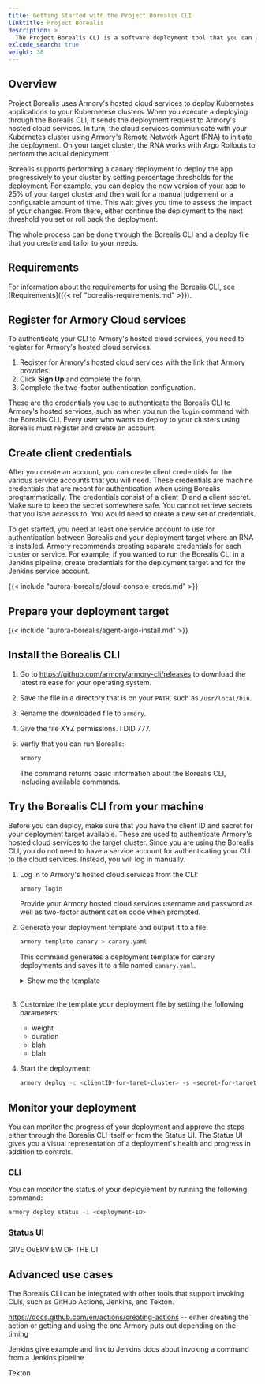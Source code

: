```yaml
---
title: Getting Started with the Project Borealis CLI
linktitle: Project Borealis
description: >
  The Project Borealis CLI is a software deployment tool that you can use to deploy Kubernetes applications.
exlcude_search: true
weight: 30
---
```


## Overview

Project Borealis uses Armory's hosted cloud services to deploy Kubernetes applications to your Kubernetese clusters. When you execute a deploying through the Borealis CLI, it sends the deployment request to Armory's hosted cloud services. In turn, the cloud services communicate with your Kubernetes cluster using Armory's Remote Network Agent (RNA) to initiate the deployment. On your target cluster, the RNA works with Argo Rollouts to perform the actual deployment.

Borealis supports performing a canary deployment to deploy the app progressively to your cluster by setting percentage thresholds for the deployment. For example, you can deploy the new version of your app to 25% of your target cluster and then wait for a manual judgement or a configurable amount of time. This wait gives you time to assess the impact of your changes. From there, either continue the deployment to the next threshold you set or roll back the deployment.

The whole process can be done through the Borealis CLI and a deploy file that you create and tailor to your needs.

## Requirements

For information about the requirements for using the Borealis CLI, see [Requirements]({{< ref "borealis-requirements.md" >}}). 

## Register for Armory Cloud services

To authenticate your CLI to Armory's hosted cloud services, you need to register for Armory's hosted cloud services.

1. Register for Armory's hosted cloud services with the link that Armory provides.
2. Click **Sign Up** and complete the form.
3. Complete the two-factor authentication configuration.

These are the credentials you use to authenticate the Borealis CLI to Armory's hosted services, such as when you run the `login` command with the Borealis CLI. Every user who wants to deploy to your clusters using Borealis must register and create an account.

## Create client credentials 

After you create an account, you can create client credentials for the various service accounts that you will need. These credentials are machine credentials that are meant for authentication when using Borealis programmatically. The credentials consist of a client ID and a client secret. Make sure to keep the secret somewhere safe. You cannot retrieve secrets that you lsoe accesss to. You would need to create a new set of credentials.

To get started, you need at least one service account to use for authentication between Borealis and your deployment target where an RNA is installed. Armory recommends creating separate credentials for each cluster or service. For example, if you wanted to run the Borealis CLI in a Jenkins pipeline, create credentials for the deployment target and for the Jenkins service account.

{{< include "aurora-borealis/cloud-console-creds.md" >}}

## Prepare your deployment target

{{< include "aurora-borealis/agent-argo-install.md" >}}

## Install the Borealis CLI

1. Go to https://github.com/armory/armory-cli/releases to download the latest release for your operating system.
2. Save the file in a directory that is on your `PATH`, such as `/usr/local/bin`.
3. Rename the downloaded file to `armory`.
4. Give the file XYZ permissions.
   I DID 777.
5. Verfiy that you can run Borealis:

   ```bash
   armory 
   ```

   The command returns basic information about the Borealis CLI, including available commands.

## Try the Borealis CLI from your machine

Before you can deploy, make sure that you have the client ID and secret for your deployment target available. These are used to authenticate Armory's hosted cloud services to the target cluster. Since you are using the Borealis CLI, you do not need to have a service account for authenticating your CLI to the cloud services. Instead, you will log in manually.

1. Log in to Armory's hosted cloud services from the CLI:
   
   ```bash
   armory login
   ```

   Provide your Armory hosted cloud services username and password as well as two-factor authentication code when prompted.
2. Generate your deployment template and output it to a file:
   
   ```bash
   armory template canary > canary.yaml
   ```

   This command generates a deployment template for canary deployments and saves it to a file named `canary.yaml`.
   <details><summary>Show me the template</summary>
   
   ```yaml
   SOME YAML HERE
   ```
   </details><br>

3. Customize the template your deployment file by setting the following parameters:
   - weight
   - duration
   - blah 
   - blah
4. Start the deployment:
   
   ```bash
   armory deploy -c <clientID-for-taret-cluster> -s <secret-for-target-cluster>  -f canary.yaml
   ```


## Monitor your deployment

You can monitor the progress of your deployment and approve the steps either through the Borealis CLI itself or from the Status UI. The Status UI gives you a visual representation of a deployment's health and progress in addition to controls.

### CLI 

You can monitor the status of your deployiement by running the following command:

```bash
armory deploy status -i <deployment-ID>
```

### Status UI

GIVE OVERVIEW OF THE UI

## Advanced use cases

The Borealis CLI can be integrated with other tools that support invoking CLIs, such as GitHub Actions, Jenkins, and Tekton. 

https://docs.github.com/en/actions/creating-actions -- either creating the action or getting and using the one Armory puts out depending on the timing

Jenkins give example and link to Jenkins docs about invoking a command from a Jenkins pipeline

Tekton